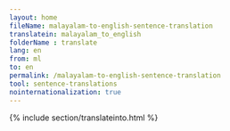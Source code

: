 ```yaml
---
layout: home
fileName: malayalam-to-english-sentence-translation
translatein: malayalam_to_english
folderName : translate
lang: en
from: ml
to: en
permalink: /malayalam-to-english-sentence-translation
tool: sentence-translations
nointernationalization: true
---
```

{% include section/translateinto.html %}
